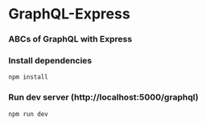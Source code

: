 # GraphQL-Express  
### ABCs of GraphQL with Express

### Install dependencies  

```
npm install
```  

### Run dev server (http://localhost:5000/graphql)

```
npm run dev
```

